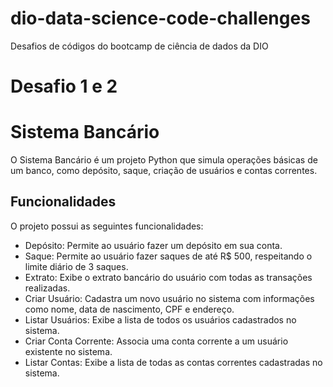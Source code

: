 # dio-data-science-code-challenges
Desafios de códigos do bootcamp de ciência de dados da DIO

# **Desafio 1 e 2**
# Sistema Bancário

O Sistema Bancário é um projeto Python que simula operações básicas de um banco, como depósito, saque, criação de usuários e contas correntes.

## Funcionalidades

O projeto possui as seguintes funcionalidades:

- Depósito: Permite ao usuário fazer um depósito em sua conta.
- Saque: Permite ao usuário fazer saques de até R$ 500, respeitando o limite diário de 3 saques.
- Extrato: Exibe o extrato bancário do usuário com todas as transações realizadas.
- Criar Usuário: Cadastra um novo usuário no sistema com informações como nome, data de nascimento, CPF e endereço.
- Listar Usuários: Exibe a lista de todos os usuários cadastrados no sistema.
- Criar Conta Corrente: Associa uma conta corrente a um usuário existente no sistema.
- Listar Contas: Exibe a lista de todas as contas correntes cadastradas no sistema.

